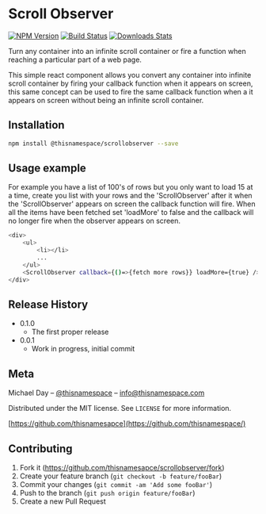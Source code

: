 # Scroll Observer
[![NPM Version][npm-image]][npm-url]
[![Build Status][building-image]][scroll-url]
[![Downloads Stats][npm-downloads]][npm-url]


Turn any container into an infinite scroll container or fire a function when reaching a particular part of a web page.

This simple react component allows you convert any container into infinite scroll container by firing your callback function when it appears on screen, this same concept can be used to fire the same callback function when a it appears on screen without being an infinite scroll container.

## Installation

```sh
npm install @thisnamespace/scrollobserver --save
```

## Usage example

For example you have a list of 100's of rows but you only want to load 15 at a time, create you list with your rows and the 'ScrollObserver' after it when the 'ScrollObserver' appears on screen the callback function will fire. When all the items have been fetched set 'loadMore' to false and the callback will no longer fire when the observer appears on screen.

```sh
<div>
    <ul>
        <li></li>
        ...
    </ul>
    <ScrollObserver callback={()=>{fetch more rows}} loadMore={true} />
</div>
```

## Release History
* 0.1.0
    * The first proper release
* 0.0.1
    * Work in progress, initial commit

## Meta

Michael Day – [@thisnamespace](https://twitter.com/thisnamesapce) – info@thisnamespace.com

Distributed under the MIT license. See ``LICENSE`` for more information.

[https://github.com/thisnamesapce](https://github.com/thisnamespace/)

## Contributing

1. Fork it (<https://github.com/thisnamesapce/scrollobserver/fork>)
2. Create your feature branch (`git checkout -b feature/fooBar`)
3. Commit your changes (`git commit -am 'Add some fooBar'`)
4. Push to the branch (`git push origin feature/fooBar`)
5. Create a new Pull Request

<!-- Markdown link & img dfn's -->
[npm-image]: https://img.shields.io/npm/v/@thisnamespace/scrollobserver.svg?style=flat-square
[npm-url]: https://www.npmjs.com/package/@thisnamespace/scrollobserver
[npm-downloads]: https://img.shields.io/npm/dm/@thisnamespace/scrollobserver.svg?style=flat-square
[building-image]: https://img.shields.io/appveyor/ci/thisnamespace/scrollobserver.svg?style=flat-square
[scroll-url]: https://github.com/thisnamespace/ScrollObserver
[wiki]: https://github.com/yourname/yourproject/wiki